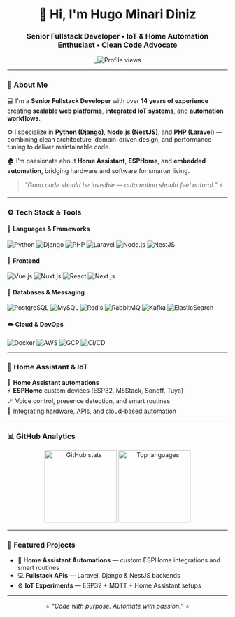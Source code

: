 <!-- 🌟 Hugo Minari Diniz | Senior Fullstack Developer -->

<h1 align="center">👋 Hi, I'm <strong>Hugo Minari Diniz</strong></h1>
<h3 align="center">
Senior Fullstack Developer • IoT & Home Automation Enthusiast • Clean Code Advocate
</h3>

<p align="center">
  <a href="https://www.linkedin.com/in/hugo-minari-diniz" target="_blank">
    <img src="https://img.shields.io/badge/LinkedIn-Hugo_Minari_Diniz-blue?style=flat-square&logo=linkedin" alt="">
  </a>
  <a href="mailto:hugominari@hmdeveloper.com.br">
    <img src="https://img.shields.io/badge/Email-hugominari%40hmdeveloper.com.br-red?style=flat-square" alt="">
  </a>
  <img src="https://komarev.com/ghpvc/?username=hugominari&color=blueviolet&style=flat-square&label=Profile+Views" alt="Profile views"/>
</p>

---

### 🧩 About Me  
💻 I'm a **Senior Fullstack Developer** with over **14 years of experience** creating **scalable web platforms**, **integrated IoT systems**, and **automation workflows**.  

⚙️ I specialize in **Python (Django)**, **Node.js (NestJS)**, and **PHP (Laravel)** — combining clean architecture, domain-driven design, and performance tuning to deliver maintainable code.  

🏠 I’m passionate about **Home Assistant**, **ESPHome**, and **embedded automation**, bridging hardware and software for smarter living.  

> _“Good code should be invisible — automation should feel natural.”_ ⚡  

---

### ⚙️ Tech Stack & Tools  

#### 🧠 Languages & Frameworks  
![Python](https://img.shields.io/badge/Python-3776AB?style=for-the-badge&logo=python&logoColor=white)
![Django](https://img.shields.io/badge/Django-092E20?style=for-the-badge&logo=django&logoColor=white)
![PHP](https://img.shields.io/badge/PHP-777BB4?style=for-the-badge&logo=php&logoColor=white)
![Laravel](https://img.shields.io/badge/Laravel-FF2D20?style=for-the-badge&logo=laravel&logoColor=white)
![Node.js](https://img.shields.io/badge/Node.js-43853D?style=for-the-badge&logo=node.js&logoColor=white)
![NestJS](https://img.shields.io/badge/NestJS-E0234E?style=for-the-badge&logo=nestjs&logoColor=white)

#### 🎨 Frontend  
![Vue.js](https://img.shields.io/badge/Vue.js-4FC08D?style=for-the-badge&logo=vue.js&logoColor=white)
![Nuxt.js](https://img.shields.io/badge/Nuxt.js-00DC82?style=for-the-badge&logo=nuxt.js&logoColor=white)
![React](https://img.shields.io/badge/React-20232A?style=for-the-badge&logo=react&logoColor=61DAFB)
![Next.js](https://img.shields.io/badge/Next.js-000000?style=for-the-badge&logo=next.js&logoColor=white)

#### 💾 Databases & Messaging  
![PostgreSQL](https://img.shields.io/badge/PostgreSQL-336791?style=for-the-badge&logo=postgresql&logoColor=white)
![MySQL](https://img.shields.io/badge/MySQL-4479A1?style=for-the-badge&logo=mysql&logoColor=white)
![Redis](https://img.shields.io/badge/Redis-DC382D?style=for-the-badge&logo=redis&logoColor=white)
![RabbitMQ](https://img.shields.io/badge/RabbitMQ-FF6600?style=for-the-badge&logo=rabbitmq&logoColor=white)
![Kafka](https://img.shields.io/badge/Apache_Kafka-231F20?style=for-the-badge&logo=apachekafka&logoColor=white)
![ElasticSearch](https://img.shields.io/badge/ElasticSearch-005571?style=for-the-badge&logo=elasticsearch&logoColor=white)

#### ☁️ Cloud & DevOps  
![Docker](https://img.shields.io/badge/Docker-2496ED?style=for-the-badge&logo=docker&logoColor=white)
![AWS](https://img.shields.io/badge/AWS-232F3E?style=for-the-badge&logo=amazonaws&logoColor=white)
![GCP](https://img.shields.io/badge/GCP-4285F4?style=for-the-badge&logo=googlecloud&logoColor=white)
![CI/CD](https://img.shields.io/badge/CI/CD-2088FF?style=for-the-badge&logo=githubactions&logoColor=white)

---

### 🤖 Home Assistant & IoT  
🧠 **Home Assistant automations**  
⚡ **ESPHome** custom devices (ESP32, M5Stack, Sonoff, Tuya)  
🪄 Voice control, presence detection, and smart routines  
🔗 Integrating hardware, APIs, and cloud-based automation  

---

### 📊 GitHub Analytics  

<div align="center">
  <img src="https://github-readme-stats-coral-mu-39.vercel.app/api?username=hugominari&show_icons=true&theme=tokyonight&include_all_commits=true&count_private=true&hide_border=true&cache_seconds=1800" height="165" alt="GitHub stats"/>
  <img src="https://github-readme-stats-coral-mu-39.vercel.app/api/top-langs/?username=hugominari&layout=compact&theme=tokyonight&hide_border=true&langs_count=10&hide=PLpgSQL,SQL,CSS,SCSS,Shell,Batchfile,Dockerfile,Makefile,CoffeeScript,ApacheConf,Blade,Hack,Less&cache_seconds=1800" height="165" alt="Top languages"/>
</div>

---

### 🌟 Featured Projects  
- 🧠 **Home Assistant Automations** — custom ESPHome integrations and smart routines  
- 💻 **Fullstack APIs** — Laravel, Django & NestJS backends  
- ⚙️ **IoT Experiments** — ESP32 + MQTT + Home Assistant setups  

---

<p align="center">
  ⭐ <em>“Code with purpose. Automate with passion.”</em> ⭐
</p>